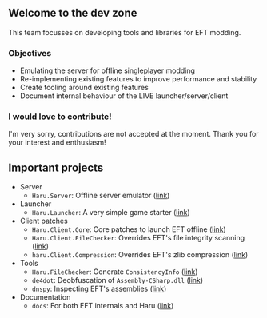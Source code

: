 ## Welcome to the dev zone

This team focusses on developing tools and libraries for EFT modding.

### Objectives

- Emulating the server for offline singleplayer modding
- Re-implementing existing features to improve performance and stability
- Create tooling around existing features
- Document internal behaviour of the LIVE launcher/server/client

### I would love to contribute!

I'm very sorry, contributions are not accepted at the moment.
Thank you for your interest and enthusiasm!

## Important projects

- Server
  - `Haru.Server`: Offline server emulator ([link](https://github.com/spt-haru/haru.server))
- Launcher
  - `Haru.Launcher`: A very simple game starter ([link](https://github.com/spt-haru/haru.launcher))
- Client patches
  - `Haru.Client.Core`: Core patches to launch EFT offline ([link](https://github.com/spt-haru/haru.client.core))
  - `Haru.Client.FileChecker`: Overrides EFT's file integrity scanning ([link](https://github.com/spt-haru/haru.client.filechecker))
  - `haru.Client.Compression`: Overrides EFT's zlib compression ([link](https://github.com/spt-haru/haru.client.compression))
- Tools
  - `Haru.FileChecker`: Generate `ConsistencyInfo` ([link](https://github.com/spt-haru/haru.filechecker))
  - `de4dot`: Deobfuscation of `Assembly-CSharp.dll` ([link](https://github.com/spt-haru/de4dot))
  - `dnspy`: Inspecting EFT's assemblies ([link](https://github.com/spt-haru/dnspy))
- Documentation
  - `docs`: For both EFT internals and Haru ([link](https://github.com/spt-haru/docs))
